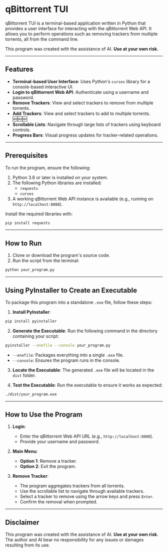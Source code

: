 # qBittorrent TUI

qBittorrent TUI is a terminal-based application written in Python that provides a user interface for interacting with the qBittorrent Web API. It allows you to perform operations such as removing trackers from multiple torrents, all from the command line.

This program was created with the assistance of AI. **Use at your own risk.**

---

## Features

- **Terminal-based User Interface**: Uses Python's `curses` library for a console-based interactive UI.
- **Login to qBittorrent Web API**: Authenticate using a username and password.
- **Remove Trackers**: View and select trackers to remove from multiple torrents.
- **Add Trackers**: View and select trackers to add to multiple torrents. 🆕🆕🆕
- **Scrollable Lists**: Navigate through large lists of trackers using keyboard controls.
- **Progress Bars**: Visual progress updates for tracker-related operations.

---

## Prerequisites

To run the program, ensure the following:

1. Python 3.8 or later is installed on your system.
2. The following Python libraries are installed:
   - `requests`
   - `curses`
3. A working qBittorrent Web API instance is available (e.g., running on `http://localhost:8080`).

Install the required libraries with:
```bash
pip install requests
```

---

## How to Run

1. Clone or download the program's source code.
2. Run the script from the terminal:
```bash
python your_program.py
```

---

## Using PyInstaller to Create an Executable

To package this program into a standalone `.exe` file, follow these steps:

1. **Install PyInstaller**:
```bash
pip install pyinstaller
```

2. **Generate the Executable**:
   Run the following command in the directory containing your script:
```bash
pyinstaller --onefile --console your_program.py
```
   - `--onefile`: Packages everything into a single `.exe` file.
   - `--console`: Ensures the program runs in the console.

3. **Locate the Executable**:
   The generated `.exe` file will be located in the `dist` folder.

4. **Test the Executable**:
   Run the executable to ensure it works as expected:
```bash
./dist/your_program.exe
```

---

## How to Use the Program

1. **Login**:
   - Enter the qBittorrent Web API URL (e.g., `http://localhost:8080`).
   - Provide your username and password.

2. **Main Menu**:
   - **Option 1**: Remove a tracker.
   - **Option 2**: Exit the program.

3. **Remove Tracker**:
   - The program aggregates trackers from all torrents.
   - Use the scrollable list to navigate through available trackers.
   - Select a tracker to remove using the arrow keys and press `Enter`.
   - Confirm the removal when prompted.

---

## Disclaimer

This program was created with the assistance of AI. **Use at your own risk.** The author and AI bear no responsibility for any issues or damages resulting from its use.

